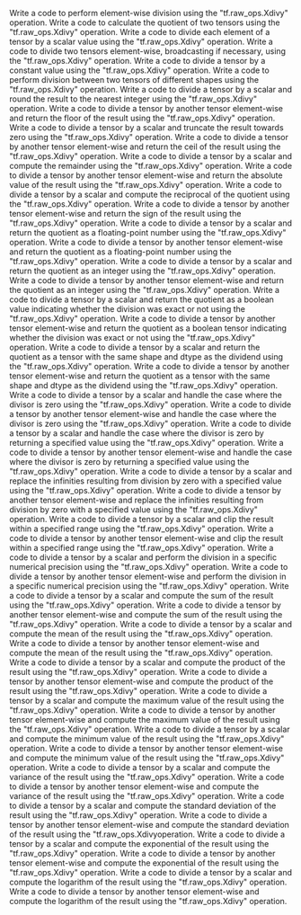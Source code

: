 Write a code to perform element-wise division using the "tf.raw_ops.Xdivy" operation.
Write a code to calculate the quotient of two tensors using the "tf.raw_ops.Xdivy" operation.
Write a code to divide each element of a tensor by a scalar value using the "tf.raw_ops.Xdivy" operation.
Write a code to divide two tensors element-wise, broadcasting if necessary, using the "tf.raw_ops.Xdivy" operation.
Write a code to divide a tensor by a constant value using the "tf.raw_ops.Xdivy" operation.
Write a code to perform division between two tensors of different shapes using the "tf.raw_ops.Xdivy" operation.
Write a code to divide a tensor by a scalar and round the result to the nearest integer using the "tf.raw_ops.Xdivy" operation.
Write a code to divide a tensor by another tensor element-wise and return the floor of the result using the "tf.raw_ops.Xdivy" operation.
Write a code to divide a tensor by a scalar and truncate the result towards zero using the "tf.raw_ops.Xdivy" operation.
Write a code to divide a tensor by another tensor element-wise and return the ceil of the result using the "tf.raw_ops.Xdivy" operation.
Write a code to divide a tensor by a scalar and compute the remainder using the "tf.raw_ops.Xdivy" operation.
Write a code to divide a tensor by another tensor element-wise and return the absolute value of the result using the "tf.raw_ops.Xdivy" operation.
Write a code to divide a tensor by a scalar and compute the reciprocal of the quotient using the "tf.raw_ops.Xdivy" operation.
Write a code to divide a tensor by another tensor element-wise and return the sign of the result using the "tf.raw_ops.Xdivy" operation.
Write a code to divide a tensor by a scalar and return the quotient as a floating-point number using the "tf.raw_ops.Xdivy" operation.
Write a code to divide a tensor by another tensor element-wise and return the quotient as a floating-point number using the "tf.raw_ops.Xdivy" operation.
Write a code to divide a tensor by a scalar and return the quotient as an integer using the "tf.raw_ops.Xdivy" operation.
Write a code to divide a tensor by another tensor element-wise and return the quotient as an integer using the "tf.raw_ops.Xdivy" operation.
Write a code to divide a tensor by a scalar and return the quotient as a boolean value indicating whether the division was exact or not using the "tf.raw_ops.Xdivy" operation.
Write a code to divide a tensor by another tensor element-wise and return the quotient as a boolean tensor indicating whether the division was exact or not using the "tf.raw_ops.Xdivy" operation.
Write a code to divide a tensor by a scalar and return the quotient as a tensor with the same shape and dtype as the dividend using the "tf.raw_ops.Xdivy" operation.
Write a code to divide a tensor by another tensor element-wise and return the quotient as a tensor with the same shape and dtype as the dividend using the "tf.raw_ops.Xdivy" operation.
Write a code to divide a tensor by a scalar and handle the case where the divisor is zero using the "tf.raw_ops.Xdivy" operation.
Write a code to divide a tensor by another tensor element-wise and handle the case where the divisor is zero using the "tf.raw_ops.Xdivy" operation.
Write a code to divide a tensor by a scalar and handle the case where the divisor is zero by returning a specified value using the "tf.raw_ops.Xdivy" operation.
Write a code to divide a tensor by another tensor element-wise and handle the case where the divisor is zero by returning a specified value using the "tf.raw_ops.Xdivy" operation.
Write a code to divide a tensor by a scalar and replace the infinities resulting from division by zero with a specified value using the "tf.raw_ops.Xdivy" operation.
Write a code to divide a tensor by another tensor element-wise and replace the infinities resulting from division by zero with a specified value using the "tf.raw_ops.Xdivy" operation.
Write a code to divide a tensor by a scalar and clip the result within a specified range using the "tf.raw_ops.Xdivy" operation.
Write a code to divide a tensor by another tensor element-wise and clip the result within a specified range using the "tf.raw_ops.Xdivy" operation.
Write a code to divide a tensor by a scalar and perform the division in a specific numerical precision using the "tf.raw_ops.Xdivy" operation.
Write a code to divide a tensor by another tensor element-wise and perform the division in a specific numerical precision using the "tf.raw_ops.Xdivy" operation.
Write a code to divide a tensor by a scalar and compute the sum of the result using the "tf.raw_ops.Xdivy" operation.
Write a code to divide a tensor by another tensor element-wise and compute the sum of the result using the "tf.raw_ops.Xdivy" operation.
Write a code to divide a tensor by a scalar and compute the mean of the result using the "tf.raw_ops.Xdivy" operation.
Write a code to divide a tensor by another tensor element-wise and compute the mean of the result using the "tf.raw_ops.Xdivy" operation.
Write a code to divide a tensor by a scalar and compute the product of the result using the "tf.raw_ops.Xdivy" operation.
Write a code to divide a tensor by another tensor element-wise and compute the product of the result using the "tf.raw_ops.Xdivy" operation.
Write a code to divide a tensor by a scalar and compute the maximum value of the result using the "tf.raw_ops.Xdivy" operation.
Write a code to divide a tensor by another tensor element-wise and compute the maximum value of the result using the "tf.raw_ops.Xdivy" operation.
Write a code to divide a tensor by a scalar and compute the minimum value of the result using the "tf.raw_ops.Xdivy" operation.
Write a code to divide a tensor by another tensor element-wise and compute the minimum value of the result using the "tf.raw_ops.Xdivy" operation.
Write a code to divide a tensor by a scalar and compute the variance of the result using the "tf.raw_ops.Xdivy" operation.
Write a code to divide a tensor by another tensor element-wise and compute the variance of the result using the "tf.raw_ops.Xdivy" operation.
Write a code to divide a tensor by a scalar and compute the standard deviation of the result using the "tf.raw_ops.Xdivy" operation.
Write a code to divide a tensor by another tensor element-wise and compute the standard deviation of the result using the "tf.raw_ops.Xdivyoperation.
Write a code to divide a tensor by a scalar and compute the exponential of the result using the "tf.raw_ops.Xdivy" operation.
Write a code to divide a tensor by another tensor element-wise and compute the exponential of the result using the "tf.raw_ops.Xdivy" operation.
Write a code to divide a tensor by a scalar and compute the logarithm of the result using the "tf.raw_ops.Xdivy" operation.
Write a code to divide a tensor by another tensor element-wise and compute the logarithm of the result using the "tf.raw_ops.Xdivy" operation.